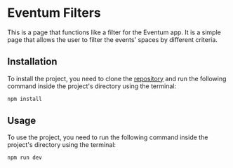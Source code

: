 # Eventum Filters

This is a page that functions like a filter for the Eventum app. It is a simple page that allows the user to filter the events' spaces by different criteria.

## Installation

To install the project, you need to clone the [repository](https://github.com/Lionel-hub1/eventum_filters) and run the following command inside the project's directory using the terminal:

```bash
npm install
```

## Usage

To use the project, you need to run the following command inside the project's directory using the terminal:

```bash
npm run dev
```